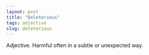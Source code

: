 ```yaml
---
layout: post
title: "Deleterious"
tags: adjective
slug: deleterious
---
```

Adjective. Harmful often in a subtle or unexpected way.
